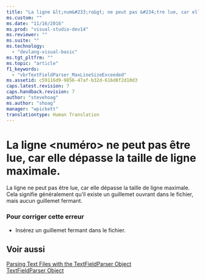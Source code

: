 ```yaml
---
title: "La ligne &lt;num&#233;ro&gt; ne peut pas &#234;tre lue, car elle d&#233;passe la taille de ligne maximale. | Microsoft Docs"
ms.custom: ""
ms.date: "11/16/2016"
ms.prod: "visual-studio-dev14"
ms.reviewer: ""
ms.suite: ""
ms.technology: 
  - "devlang-visual-basic"
ms.tgt_pltfrm: ""
ms.topic: "article"
f1_keywords: 
  - "vbrTextFieldParser_MaxLineSizeExceeded"
ms.assetid: c59116d9-9856-47af-b32d-616d8f2d10d3
caps.latest.revision: 7
caps.handback.revision: 7
author: "stevehoag"
ms.author: "shoag"
manager: "wpickett"
translationtype: Human Translation
---
```

# La ligne &lt;num&#233;ro&gt; ne peut pas &#234;tre lue, car elle d&#233;passe la taille de ligne maximale.
La ligne ne peut pas être lue, car elle dépasse la taille de ligne maximale. Cela signifie généralement qu’il existe un guillemet ouvrant dans le fichier, mais aucun guillemet fermant.  
  
### Pour corriger cette erreur  
  
-   Insérez un guillemet fermant dans le fichier.  
  
## Voir aussi  
 [Parsing Text Files with the TextFieldParser Object](../../visual-basic/developing-apps/programming/drives-directories-files/parsing-text-files-with-the-textfieldparser-object.md)   
 [TextFieldParser Object](../../visual-basic/language-reference/objects/textfieldparser-object.md)